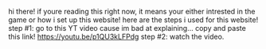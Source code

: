hi there! if youre reading this right now, it means your either intrested in the game or how i set up this website!
here are the steps i used for this website!
step #1: go to this YT video cause im bad at explaining... copy and paste this link! https://youtu.be/p1QU3kLFPdg
step #2: watch the video.
